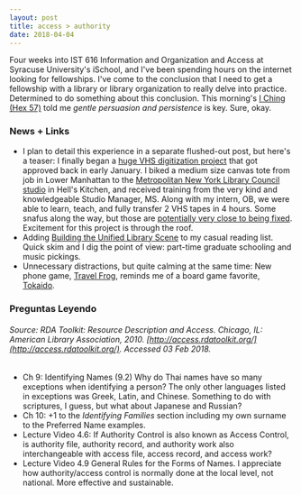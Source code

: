 ```yaml
---
layout: post
title: access > authority
date: 2018-04-04
---
```


Four weeks into IST 616 Information and Organization and Access at Syracuse University's iSchool, and I've been spending hours on the internet looking for fellowships. I've come to the conclusion that I need to get a fellowship with a library or library organization to really delve into practice. Determined to do something about this conclusion. This morning's [I Ching (Hex 57)](https://en.wikipedia.org/wiki/List_of_hexagrams_of_the_I_Ching#Hexagram_57) told me _gentle persuasion and persistence_ is key. Sure, okay.

### News + Links
* I plan to detail this experience in a separate flushed-out post, but here's a teaser: I finally began a [huge VHS digitization project](https://twitter.com/snewyuen/status/950870344893632515) that got approved back in early January. I biked a medium size canvas tote from job in Lower Manhattan to the [Metropolitan New York Library Council studio](https://metro.org/services/599studio) in Hell's Kitchen, and received training from the very kind and knowledgeable Studio Manager, MS. Along with my intern, OB, we were able to learn, teach, and fully transfer 2 VHS tapes in 4 hours. Some snafus along the way, but those are [potentially very close to being fixed](https://github.com/amiaopensource/vrecord/issues/237). Excitement for this project is through the roof.
* Adding [Building the Unified Library Scene](https://unifiedlibraryscene.blogspot.com/) to my casual reading list. Quick skim and I dig the point of view: part-time graduate schooling and music pickings.
* Unnecessary distractions, but quite calming at the same time: New phone game, [Travel Frog](http://www.bbc.com/news/world-asia-china-42871181), reminds me of a board game favorite, [Tokaido](https://boardgamegeek.com/boardgame/123540/tokaido).


### Preguntas Leyendo
###### Source: _RDA Toolkit: Resource Description and Access_. Chicago, IL: American Library Association, 2010. [http://access.rdatoolkit.org/](http://access.rdatoolkit.org/). Accessed 03 Feb 2018.  

* Ch 9: Identifying Names (9.2) Why do Thai names have so many exceptions when identifying a person? The only other languages listed in exceptions was Greek, Latin, and Chinese. Something to do with scriptures, I guess, but what about Japanese and Russian?
* Ch 10: +1 to the _Identifying Families_ section including my own surname to the Preferred Name examples.
* Lecture Video 4.6: If Authority Control is also known as Access Control, is authority file, authority record, and authority work also interchangeable with access file, access record, and access work?
* Lecture Video 4.9 General Rules for the Forms of Names. I appreciate how authority/access control is normally done at the local level, not national. More effective and sustainable. 



